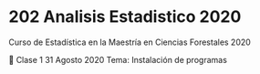# 202 Analisis Estadistico 2020
Curso de Estadística en la Maestría en Ciencias Forestales 2020

:paperclip: Clase 1 31 Agosto 2020
Tema: Instalación de programas 
